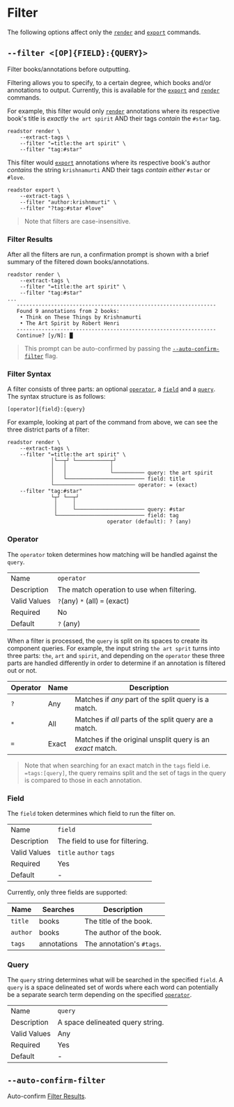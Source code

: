 # Filter

The following options affect only the [`render`][render] and [`export`][export]
commands.

## `--filter <[OP]{FIELD}:{QUERY}>`

Filter books/annotations before outputting.

Filtering allows you to specify, to a certain degree, which books and/or
annotations to output. Currently, this is available for the [`export`][export]
and [`render`][render] commands.

For example, this filter would only [`render`][render] annotations where its
respective book's title is _exactly_ `the art spirit` AND their tags _contain_
the `#star` tag.

```shell
readstor render \
    --extract-tags \
    --filter "=title:the art spirit" \
    --filter "tag:#star"
```

This filter would [`export`][export] annotations where its respective book's
author _contains_ the string `krishnamurti` AND their tags _contain either_
`#star` or `#love`.

```shell
readstor export \
    --extract-tags \
    --filter "author:krishnmurti" \
    --filter "?tag:#star #love"
```

> <i class="fa fa-exclamation-circle"></i> Note that filters are
> case-insensitive.

### Filter Results

After all the filters are run, a confirmation prompt is shown with a brief
summary of the filtered down books/annotations.

```shell
readstor render \
    --extract-tags \
    --filter "=title:the art spirit" \
    --filter "tag:#star"
...
   ----------------------------------------------------------------
   Found 9 annotations from 2 books:
    • Think on These Things by Krishnamurti
    • The Art Spirit by Robert Henri
   ----------------------------------------------------------------
   Continue? [y/N]: █
```

> <i class="fa fa-info-circle"></i> This prompt can be auto-confirmed by
> passing the [`--auto-confirm-filter`](#auto-confirm-filter) flag.

### Filter Syntax

A filter consists of three parts: an optional [`operator`](#operator), a
[`field`](#field) and a [`query`](#query). The syntax structure is as follows:

```plaintext
[operator]{field}:{query}
```

For example, looking at part of the command from above, we can see the three
district parts of a filter:

```plaintext
readstor render \
    --extract-tags \
    --filter "=title:the art spirit" \
              │└──┬┘ └───────────┬┘
              │   │              │
              │   │              └────────── query: the art spirit
              │   └───────────────────────── field: title
              └────────────────────────── operator: = (exact)
    --filter "tag:#star"
              └┬┘ └──┬┘
               │     │
               │     └────────────────────── query: #star
               └──────────────────────────── field: tag
                                operator (default): ? (any)
```

### Operator

The `operator` token determines how matching will be handled against the
`query`.

|              |                                            |
| ------------ | ------------------------------------------ |
| Name         | `operator`                                 |
| Description  | The match operation to use when filtering. |
| Valid Values | `?`(any) `*` (all) `=` (exact)             |
| Required     | No                                         |
| Default      | `?` (any)                                  |

When a filter is processed, the `query` is split on its spaces to create its
component queries. For example, the input string `the art sprit` turns into
three parts: `the`, `art` and `spirit`, and depending on the `operator` these
three parts are handled differently in order to determine if an annotation is
filtered out or not.

| Operator | Name  | Description                                                |
| -------- | ----- | ---------------------------------------------------------- |
| `?`      | Any   | Matches if _any_ part of the split query is a match.       |
| `*`      | All   | Matches if _all_ parts of the split query are a match.     |
| `=`      | Exact | Matches if the original unsplit query is an _exact_ match. |

> <i class="fa fa-exclamation-circle"></i> Note that when searching for an
> exact match in the `tags` field i.e. `=tags:[query]`, the query remains split
> and the set of tags in the query is compared to those in each annotation.

### Field

The `field` token determines which field to run the filter on.

|              |                                 |
| ------------ | ------------------------------- |
| Name         | `field`                         |
| Description  | The field to use for filtering. |
| Valid Values | `title` `author` `tags`         |
| Required     | Yes                             |
| Default      | -                               |

Currently, only three fields are supported:

| Name     | Searches    | Description               |
| -------- | ----------- | ------------------------- |
| `title`  | books       | The title of the book.    |
| `author` | books       | The author of the book.   |
| `tags`   | annotations | The annotation's `#tags`. |

### Query

The `query` string determines what will be searched in the specified `field`. A
`query` is a space delineated set of words where each word can potentially be a
separate search term depending on the specified [`operator`](#operator).

|              |                                  |
| ------------ | -------------------------------- |
| Name         | `query`                          |
| Description  | A space delineated query string. |
| Valid Values | Any                              |
| Required     | Yes                              |
| Default      | -                                |

## `--auto-confirm-filter`

Auto-confirm [Filter Results](#filter-results).

[export]: ./01-commands.md#export
[render]: ./01-commands.md#render
